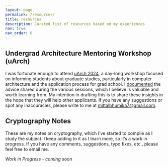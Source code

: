 ```yaml
---
layout: page
permalink: /resources/
title: resources
description: Curated list of resources based on my experiences
nav: true
nav_order: 6
---
```


## Undergrad Architecture Mentoring Workshop (uArch)
I was fortunate enough to attend [uArch 2024](https://sites.google.com/view/6th-uarch/home), a day-long workshop focused on informing students about graduate studies, particularly in computer architecture and the application process for grad school. I [documented](../assets/pdf/uArch2024.pdf) the advice shared during the various sessions, which I believe is valuable and worth learning from. My intention in drafting this is to share these insights in the hope that they will help other applicants. If you have any suggestions or spot any inaccuracies, please write to me at [mittalbhumika7@gmail.com](mailto:mittalbhumika7@gmail.com). 


## Cryptography Notes
These are my notes on cryptography, which I’ve started to compile as I study the subject. I keep adding to it as I learn more, so it’s a work in progress. If you have any comments, suggestions, typo fixes, etc., please feel free to email me.

_Work in Progress - coming soon_
